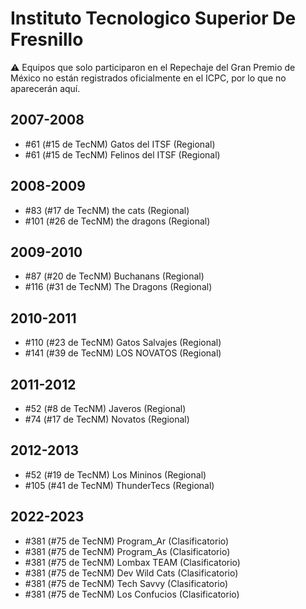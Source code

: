 # Instituto Tecnologico Superior De Fresnillo

:warning: Equipos que solo participaron en el Repechaje del Gran Premio de México no están registrados oficialmente en el ICPC, por lo que no aparecerán aquí.

## 2007-2008

- #61 (#15 de TecNM) Gatos del ITSF (Regional)
- #61 (#15 de TecNM) Felinos del ITSF (Regional)

## 2008-2009

- #83 (#17 de TecNM) the cats (Regional)
- #101 (#26 de TecNM) the dragons (Regional)

## 2009-2010

- #87 (#20 de TecNM) Buchanans (Regional)
- #116 (#31 de TecNM) The Dragons (Regional)

## 2010-2011

- #110 (#23 de TecNM) Gatos Salvajes (Regional)
- #141 (#39 de TecNM) LOS NOVATOS (Regional)

## 2011-2012

- #52 (#8 de TecNM) Javeros (Regional)
- #74 (#17 de TecNM) Novatos (Regional)

## 2012-2013

- #52 (#19 de TecNM) Los Mininos (Regional)
- #105 (#41 de TecNM) ThunderTecs (Regional)

## 2022-2023

- #381 (#75 de TecNM) Program_Ar (Clasificatorio)
- #381 (#75 de TecNM) Program_As (Clasificatorio)
- #381 (#75 de TecNM) Lombax TEAM (Clasificatorio)
- #381 (#75 de TecNM) Dev Wild Cats (Clasificatorio)
- #381 (#75 de TecNM) Tech Savvy (Clasificatorio)
- #381 (#75 de TecNM) Los Confucios (Clasificatorio)


